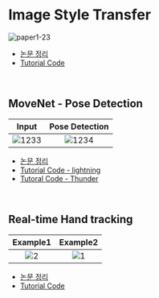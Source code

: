 # Image Style Transfer

![paper1-23](https://user-images.githubusercontent.com/96368476/153046444-7823543b-bca8-4ec9-8bb6-3a589b671fa8.jpg)

- [논문 정리](https://inhopp.github.io/paper/Paper1/)
- [Tutorial Code]()


<br>


## MoveNet - Pose Detection

| Input | Pose Detection |
|:-:|:-:|
|![1233](https://user-images.githubusercontent.com/96368476/155010552-b08a59b2-6ff5-4095-b451-7bf40200c1ab.gif)|![1234](https://user-images.githubusercontent.com/96368476/155010726-62f8e52a-d415-449f-a0bb-738172eba350.gif)|

- [논문 정리](https://inhopp.github.io/tf_tutorial/Tutorial1/)
- [Tutorial Code - lightning](https://github.com/inhopp/ML_code/blob/main/MoveNet_lightning.ipynb)
- [Tutoral Code - Thunder](https://github.com/inhopp/ML_code/blob/main/MoveNet_thunder.ipynb)


<br>



## Real-time Hand tracking

| Example1 | Example2 |
|:-:|:-:|
|![2](https://user-images.githubusercontent.com/96368476/155987751-499a3007-1343-4962-9f9a-2a5894795474.gif)|![1](https://user-images.githubusercontent.com/96368476/155987674-c5bf968d-ae33-4b37-a887-a069a9a31fb1.gif)|

- [논문 정리](https://inhopp.github.io/tf_tutorial/Tutorial2/)
- [Tutorial Code](https://github.com/inhopp/ML_code/blob/main/hand_pose.ipynb)
